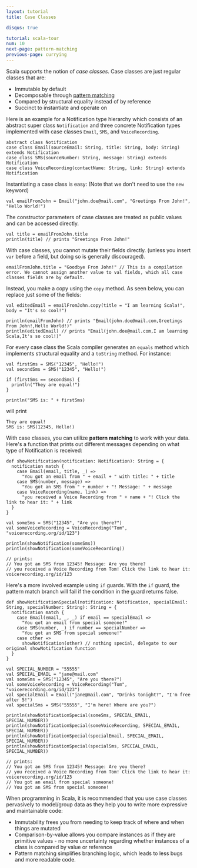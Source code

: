 ```yaml
---
layout: tutorial
title: Case Classes

disqus: true

tutorial: scala-tour
num: 10
next-page: pattern-matching
previous-page: currying
---
```


Scala supports the notion of _case classes_. Case classes are just regular classes that are:

* Immutable by default
* Decomposable through [pattern matching](pattern-matching.html)
* Compared by structural equality instead of by reference
* Succinct to instantiate and operate on

Here is an example for a Notification type hierarchy which consists of an abstract super class `Notification` and three concrete Notification types implemented with case classes `Email`, `SMS`, and `VoiceRecording`.

```tut
abstract class Notification
case class Email(sourceEmail: String, title: String, body: String) extends Notification
case class SMS(sourceNumber: String, message: String) extends Notification
case class VoiceRecording(contactName: String, link: String) extends Notification
```

Instantiating a case class is easy: (Note that we don't need to use the `new` keyword)

```tut
val emailFromJohn = Email("john.doe@mail.com", "Greetings From John!", "Hello World!")
```

The constructor parameters of case classes are treated as public values and can be accessed directly. 

```tut
val title = emailFromJohn.title
println(title) // prints "Greetings From John!"
```

With case classes, you cannot mutate their fields directly. (unless you insert `var` before a field, but doing so is generally discouraged). 

```tut:fail
emailFromJohn.title = "Goodbye From John!" // This is a compilation error. We cannot assign another value to val fields, which all case classes fields are by default.
```

Instead, you make a copy using the `copy` method. As seen below, you can replace just some of the fields:

```tut
val editedEmail = emailFromJohn.copy(title = "I am learning Scala!", body = "It's so cool!")

println(emailFromJohn) // prints "Email(john.doe@mail.com,Greetings From John!,Hello World!)"
println(editedEmail) // prints "Email(john.doe@mail.com,I am learning Scala,It's so cool!)"
```

For every case class the Scala compiler generates an `equals` method which implements structural equality and a `toString` method. For instance:

```tut
val firstSms = SMS("12345", "Hello!")
val secondSms = SMS("12345", "Hello!")

if (firstSms == secondSms) {
  println("They are equal!")
}

println("SMS is: " + firstSms)
```

will print

```
They are equal!
SMS is: SMS(12345, Hello!)
```

With case classes, you can utilize **pattern matching** to work with your data. Here's a function that prints out different messages depending on what type of Notification is received:

```tut
def showNotification(notification: Notification): String = {
  notification match {
    case Email(email, title, _) =>
      "You got an email from " + email + " with title: " + title
    case SMS(number, message) =>
      "You got an SMS from " + number + "! Message: " + message
    case VoiceRecording(name, link) =>
      "you received a Voice Recording from " + name + "! Click the link to hear it: " + link
  }
}

val someSms = SMS("12345", "Are you there?")
val someVoiceRecording = VoiceRecording("Tom", "voicerecording.org/id/123")

println(showNotification(someSms))
println(showNotification(someVoiceRecording))

// prints:
// You got an SMS from 12345! Message: Are you there?
// you received a Voice Recording from Tom! Click the link to hear it: voicerecording.org/id/123
```

Here's a more involved example using `if` guards. With the `if` guard, the pattern match branch will fail if the condition in the guard returns false.

```tut
def showNotificationSpecial(notification: Notification, specialEmail: String, specialNumber: String): String = {
  notification match {
    case Email(email, _, _) if email == specialEmail =>
      "You got an email from special someone!"
    case SMS(number, _) if number == specialNumber =>
      "You got an SMS from special someone!"
    case other =>
      showNotification(other) // nothing special, delegate to our original showNotification function   
  }
}

val SPECIAL_NUMBER = "55555"
val SPECIAL_EMAIL = "jane@mail.com"
val someSms = SMS("12345", "Are you there?")
val someVoiceRecording = VoiceRecording("Tom", "voicerecording.org/id/123")
val specialEmail = Email("jane@mail.com", "Drinks tonight?", "I'm free after 5!")
val specialSms = SMS("55555", "I'm here! Where are you?")

println(showNotificationSpecial(someSms, SPECIAL_EMAIL, SPECIAL_NUMBER))
println(showNotificationSpecial(someVoiceRecording, SPECIAL_EMAIL, SPECIAL_NUMBER))
println(showNotificationSpecial(specialEmail, SPECIAL_EMAIL, SPECIAL_NUMBER))
println(showNotificationSpecial(specialSms, SPECIAL_EMAIL, SPECIAL_NUMBER))

// prints: 
// You got an SMS from 12345! Message: Are you there?
// you received a Voice Recording from Tom! Click the link to hear it: voicerecording.org/id/123
// You got an email from special someone!
// You got an SMS from special someone!

```

When programming in Scala, it is recommended that you use case classes pervasively to model/group data as they help you to write more expressive and maintainable code:

* Immutability frees you from needing to keep track of where and when things are mutated
* Comparison-by-value allows you compare instances as if they are primitive values - no more uncertainty regarding whether instances of a class is compared by value or reference
* Pattern matching simplifies branching logic, which leads to less bugs and more readable code. 


